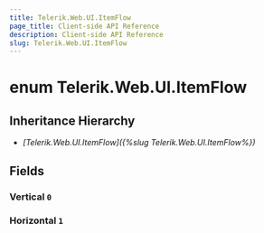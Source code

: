 ```yaml
---
title: Telerik.Web.UI.ItemFlow
page_title: Client-side API Reference
description: Client-side API Reference
slug: Telerik.Web.UI.ItemFlow
---
```


# enum Telerik.Web.UI.ItemFlow

## Inheritance Hierarchy

* *[Telerik.Web.UI.ItemFlow]({%slug Telerik.Web.UI.ItemFlow%})*

## Fields

### Vertical `0`

### Horizontal `1`


